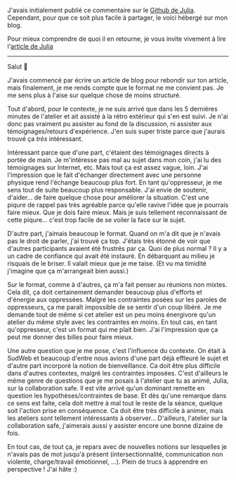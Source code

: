 J'avais initialement publié ce commentaire sur le [Github de Julia](https://github.com/Julia-barbelane/reflexions/issues/7). Cependant, pour que ce soit plus facile à partager, le voici hébergé sur mon blog.

Pour mieux comprendre de quoi il en retourne, je vous invite vivement à lire l'[article de Julia](https://julia-barbelane.github.io/reflexions/chantiers/l-empathie-comme-moyen-de-reparation-l'exemple-avec-un-atelier-sur-la-parole-et-le-genre.html)

---

Salut 👋

J'avais commencé par écrire un article de blog pour rebondir sur ton article, mais finalement, je me rends compte que le format ne me convient pas. Je me sens plus à l'aise sur quelque chose de moins structuré.

Tout d'abord, pour le contexte, je ne suis arrivé que dans les 5 dernières minutes de l'atelier et ait assisté à la rétro extérieur qui s'en est suivi. Je n'ai donc pas vraiment pu assister au fond de la discussion, ni assister aux témoignages/retours d'expérience. J'en suis super triste parce que j'aurais trouvé ça _très_ intéressant.

Intéressant parce que d'une part, c'étaient des témoignages directs à portée de main. Je m'intéresse pas mal au sujet dans mon coin, j'ai lu des témoignages sur Internet, etc. Mais tout ça est assez vague, loin. J'ai l'impression que le fait d'échanger directement avec une personne physique rend l'échange beaucoup plus fort. En tant qu'oppresseur, je me sens tout de suite beaucoup plus responsable. J'ai envie de soutenir, d'aider... de faire quelque chose pour améliorer la situation. C'est une piqure de rappel pas très agréable parce qu'elle ravive l'idée que je pourrais faire mieux. Que je dois faire mieux. Mais je suis tellement reconnaissant de cette piqure... c'est trop facile de se voiler la face sur le sujet.

D'autre part, j'aimais beaucoup le format. Quand on m'a dit que je n'avais pas le droit de parler, j'ai trouvé ça top. J'étais très étonné de voir que d'autres participants avaient été frustrés par ça. Quoi de plus normal ? Il y a un cadre de confiance qui avait été instauré. En débarquant au milieu je risquais de le briser. Il valait mieux que je me taise. (Et vu ma timidité j'imagine que ça m'arrangeait bien aussi.)

Sur le format, comme à d'autres, ça m'a fait penser au réunions non mixtes. Cela dit, ça doit certainement demander beaucoup plus d'efforts et d'énergie aux oppressées. Malgré les contraintes posées sur les paroles de oppresseurs, ça me paraît impossible de se sentir d'un coup libéré. Je me demande tout de même si cet atelier est un peu moins énergivore qu'un atelier du même style avec les contraintes en moins. En tout cas, en tant qu'oppresseur, c'est un format qui me plait bien. J'ai l'impression que ça peut me donner des billes pour faire mieux.

Une autre question que je me pose, c'est l'influence du contexte. On était à SudWeb et beaucoup d'entre nous avions d'une part déjà effleuré le sujet et d'autre part incorporé la notion de bienveillance. Ca doit être plus difficile dans d'autres contextes, malgré les contraintes imposées. C'est d'ailleurs le même genre de questions que je me posais à l'atelier que tu as animé, Julia, sur la collaboration safe. Il est vite arrivé qu'un dominant remette en question les hypothèses/contraintes de base. Et dès qu'une remarque dans ce sens est faite, cela doit mettre à mal tout le reste de la séance, quelque soit l'action prise en conséquence. Ca doit être très difficile à animer, mais les ateliers sont tellement intéressants à observer... D'ailleurs, l'atelier sur la collaboration safe, j'aimerais aussi y assister encore une bonne dizaine de fois.

En tout cas, de tout ça, je repars avec de nouvelles notions sur lesquelles je n'avais pas de mot jusqu'à présent (intersectionnalité, communication non violente, charge/travail émotionnel, ...). Plein de trucs à apprendre en perspective ! J'ai hâte :)
